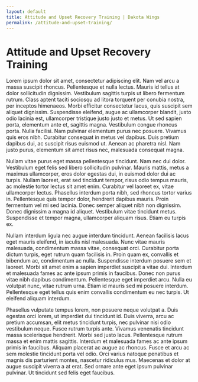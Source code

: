 ```yaml
---
layout: default
title: Attitude and Upset Recovery Training | Dakota Wings
permalink: /attitude-and-upset-training/
---
```

<div class="page-text">

  <h1>Attitude and Upset Recovery Training</h1>

  <p>Lorem ipsum dolor sit amet, consectetur adipiscing elit. Nam vel arcu a massa suscipit rhoncus. Pellentesque et nulla lectus. Mauris id tellus at dolor sollicitudin dignissim. Vestibulum sagittis turpis ut libero fermentum rutrum. Class aptent taciti sociosqu ad litora torquent per conubia nostra, per inceptos himenaeos. Morbi efficitur consectetur lacus, quis suscipit sem aliquet dignissim. Suspendisse eleifend, augue ac ullamcorper blandit, justo odio lacinia est, ullamcorper tristique justo justo et metus. Ut sed sapien porta, elementum ante et, sagittis magna. Vestibulum congue rhoncus porta. Nulla facilisi. Nam pulvinar elementum purus nec posuere. Vivamus quis eros nibh. Curabitur consequat in metus vel dapibus. Duis pretium dapibus dui, ac suscipit risus euismod ut. Aenean ac pharetra nisl. Nam justo purus, elementum sit amet risus nec, malesuada consequat magna.</p>

  <p>Nullam vitae purus eget massa pellentesque tincidunt. Nam nec dui dolor. Vestibulum eget felis sed libero sollicitudin pulvinar. Mauris mattis, metus a maximus ullamcorper, eros dolor egestas dui, in euismod dolor dui ac turpis. Nullam laoreet, erat sed tincidunt tempor, risus odio tempus mauris, ac molestie tortor lectus sit amet enim. Curabitur vel laoreet ex, vitae ullamcorper lectus. Phasellus interdum porta nibh, sed rhoncus tortor varius in. Pellentesque quis tempor dolor, hendrerit dapibus mauris. Proin fermentum vel mi sed lacinia. Donec semper aliquet nibh non dignissim. Donec dignissim a magna id aliquet. Vestibulum vitae tincidunt metus. Suspendisse et tempor magna, ullamcorper aliquam risus. Etiam eu turpis ex.</p>

  <p>Nullam interdum ligula nec augue interdum tincidunt. Aenean facilisis lacus eget mauris eleifend, in iaculis nisl malesuada. Nunc vitae mauris malesuada, condimentum massa vitae, consequat orci. Curabitur porta dictum turpis, eget rutrum quam facilisis in. Proin quam ex, convallis et bibendum ac, condimentum ac nulla. Suspendisse interdum posuere sem et laoreet. Morbi sit amet enim a sapien imperdiet suscipit a vitae dui. Interdum et malesuada fames ac ante ipsum primis in faucibus. Donec non purus vitae nibh dapibus condimentum. Pellentesque eget imperdiet arcu. Nulla eu volutpat nunc, vitae rutrum urna. Etiam id mauris sed mi posuere interdum. Pellentesque eget tellus quis enim convallis condimentum eu nec turpis. Ut eleifend aliquam interdum.</p>

  <p>Phasellus vulputate tempus lorem, non posuere neque volutpat a. Duis egestas orci lorem, ut imperdiet dui tincidunt id. Duis viverra, arcu ac pretium accumsan, elit metus tincidunt turpis, nec pulvinar nisi odio vestibulum neque. Fusce rutrum turpis ante. Vivamus venenatis tincidunt massa scelerisque hendrerit. Morbi sed justo lacus. Pellentesque rutrum massa et enim mattis sagittis. Interdum et malesuada fames ac ante ipsum primis in faucibus. Aliquam placerat ac augue ac rhoncus. Fusce et arcu ac sem molestie tincidunt porta vel odio. Orci varius natoque penatibus et magnis dis parturient montes, nascetur ridiculus mus. Maecenas et dolor at augue suscipit viverra a at erat. Sed ornare ante eget ipsum pulvinar pulvinar. Ut tincidunt sed felis eget faucibus.</p>

</div>
